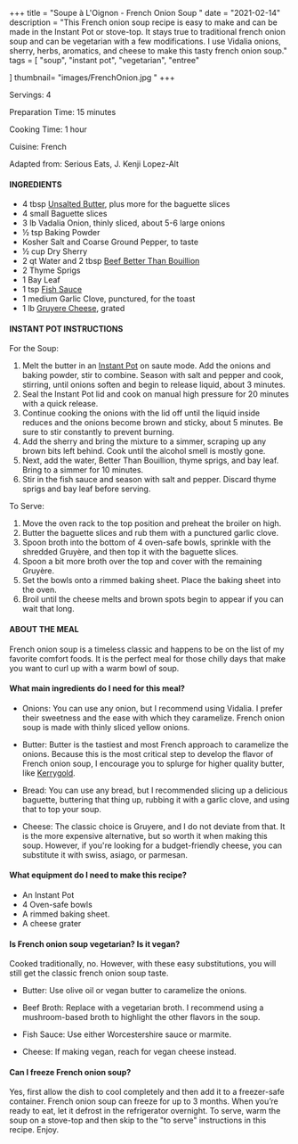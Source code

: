 +++
title = "Soupe à L'Oignon - French Onion Soup "
date = "2021-02-14"
description = "This French onion soup recipe is easy to make and can be made in the Instant Pot or stove-top. It stays true to traditional french onion soup and can be vegetarian with a few modifications. I use Vidalia onions, sherry, herbs, aromatics, and cheese to make this tasty french onion soup."
tags = [
    "soup",
    "instant pot",
    "vegetarian", 
    "entree"
    
]
thumbnail= "images/FrenchOnion.jpg "
+++

Servings: 4 <!--more-->

Preparation Time: 15 minutes 

Cooking Time: 1 hour 

Cuisine: French 

Adapted from: Serious Eats, J. Kenji Lopez-Alt

#### INGREDIENTS 

* 4 tbsp [Unsalted Butter](https://amzn.to/2NK7WbO), plus more for the baguette slices
* 4 small Baguette slices
* 3 lb Vadalia Onion, thinly sliced, about 5-6 large onions
* ½ tsp Baking Powder 
* Kosher Salt and Coarse Ground Pepper, to taste  
* ½ cup Dry Sherry 
* 2 qt Water and 2 tbsp [Beef Better Than Bouillion](https://amzn.to/2Pk82Hf)
* 2 Thyme Sprigs 
* 1 Bay Leaf 
* 1 tsp [Fish Sauce](https://amzn.to/3jMYZdj) 
* 1 medium Garlic Clove, punctured, for the toast
* 1 lb [Gruyere Cheese](https://amzn.to/3aZfe2E), grated 

#### INSTANT POT INSTRUCTIONS 

For the Soup:  

1. Melt the butter in an [Instant Pot](https://amzn.to/3qfNYCZ) on saute mode. Add the onions and baking powder, stir to combine. Season with salt and pepper and cook, stirring, until onions soften and begin to release liquid, about 3 minutes. 
2. Seal the Instant Pot lid and cook on manual high pressure for 20 minutes with a quick release. 
3. Continue cooking the onions with the lid off until the liquid inside reduces and the onions become brown and sticky, about 5 minutes. Be sure to stir constantly to prevent burning. 
4. Add the sherry and bring the mixture to a simmer, scraping up any brown bits left behind. Cook until the alcohol smell is mostly gone.
5. Next, add the water, Better Than Bouillion, thyme sprigs, and bay leaf. Bring to a simmer for 10 minutes.
6. Stir in the fish sauce and season with salt and pepper. Discard thyme sprigs and bay leaf before serving.

To Serve: 

1. Move the oven rack to the top position and preheat the broiler on high.  
2. Butter the baguette slices and rub them with a punctured garlic clove. 
3. Spoon broth into the bottom of 4 oven-safe bowls, sprinkle with the shredded Gruyère, and then top it with the baguette slices.  
4. Spoon a bit more broth over the top and cover with the remaining Gruyère. 
5. Set the bowls onto a rimmed baking sheet. Place the baking sheet into the oven.
6. Broil until the cheese melts and brown spots begin to appear if you can wait that long. 

#### ABOUT THE MEAL

French onion soup is a timeless classic and happens to be on the list of my favorite comfort foods. It is the perfect meal for those chilly days that make you want to curl up with a warm bowl of soup. 

#### What main ingredients do I need for this meal? 

* Onions: You can use any onion, but I recommend using Vidalia. I prefer their sweetness and the ease with which they caramelize. French onion soup is made with thinly sliced yellow onions. 

* Butter: Butter is the tastiest and most French approach to caramelize the onions. Because this is the most critical step to develop the flavor of French onion soup, I encourage you to splurge for higher quality butter, like [Kerrygold](https://amzn.to/3c5Q433). 

* Bread: You can use any bread, but I recommended slicing up a delicious baguette, buttering that thing up, rubbing it with a garlic clove, and using that to top your soup. 

* Cheese: The classic choice is Gruyere, and I do not deviate from that. It is the more expensive alternative, but so worth it when making this soup. However, if you're looking for a budget-friendly cheese, you can substitute it with swiss, asiago, or parmesan.

#### What equipment do I need to make this recipe? 

* An Instant Pot
* 4 Oven-safe bowls 
* A rimmed baking sheet.
* A cheese grater

#### Is French onion soup vegetarian? Is it vegan? 

Cooked traditionally, no. However, with these easy substitutions, you will still get the classic french onion soup taste. 

* Butter: Use olive oil or vegan butter to caramelize the onions. 

* Beef Broth: Replace with a vegetarian broth. I recommend using a mushroom-based broth to highlight the other flavors in the soup. 

* Fish Sauce: Use either Worcestershire sauce or marmite. 

* Cheese: If making vegan, reach for vegan cheese instead. 

#### Can I freeze French onion soup? 

Yes, first allow the dish to cool completely and then add it to a freezer-safe container. French onion soup can freeze for up to 3 months. When you’re ready to eat, let it defrost in the refrigerator overnight. To serve, warm the soup on a stove-top and then skip to the "to serve" instructions in this recipe. Enjoy. 

